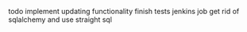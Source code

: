 todo 
implement updating functionality
finish tests
jenkins job
get rid of sqlalchemy and use straight sql
